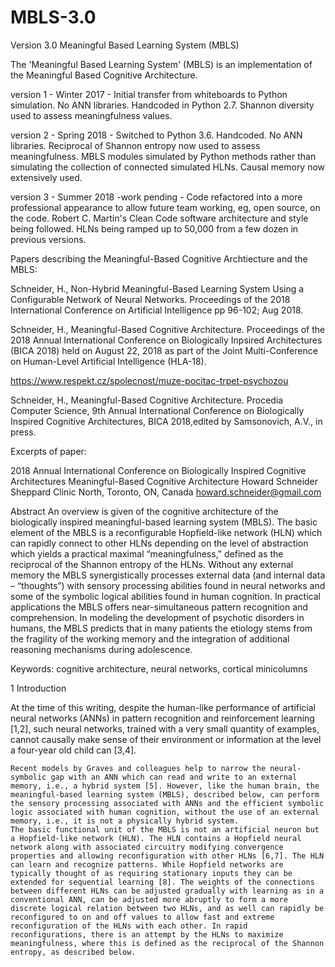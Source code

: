 # MBLS-3.0
Version 3.0  Meaningful Based Learning System (MBLS)

The 'Meaningful Based Learning System' (MBLS) is an implementation of the Meaningful Based Cognitive Architecture.

version 1 - Winter 2017 - Initial transfer from whiteboards to Python simulation. No ANN libraries. Handcoded in Python 2.7.
Shannon diversity used to assess meaningfulness values.

version 2 - Spring 2018 - Switched to Python 3.6. Handcoded. No ANN libraries. Reciprocal of Shannon entropy now used to assess meaningfulness. MBLS modules simulated by Python methods rather than simulating the collection of connected simulated HLNs. Causal memory now extensively used.

version 3 - Summer 2018 -work pending - Code refactored into a more professional appearance to allow future team working, eg, open source, on the code. Robert C. Martin's Clean Code software architecture and style being followed. HLNs being ramped up to 50,000 from a few dozen in previous versions.


Papers describing the Meaningful-Based Cognitive Archtiecture and the MBLS:

Schneider, H., Non-Hybrid Meaningful-Based Learning System Using a Configurable Network of Neural Networks. Proceedings of the 2018 International Conference on Artificial Intelligence pp 96-102; Aug 2018.

Schneider, H., Meaningful-Based Cognitive Architecture. Proceedings of the 2018 Annual International Conference on Biologically Inpsired Architectures (BICA 2018) held on August 22, 2018 as part of the Joint Multi-Conference on Human-Level Artificial Intelligence (HLA-18).

https://www.respekt.cz/spolecnost/muze-pocitac-trpet-psychozou

Schneider, H., Meaningful-Based Cognitive Architecture. Procedia Computer Science, 9th Annual International Conference on Biologically Inspired Cognitive Architectures, BICA 2018,edited by Samsonovich, A.V.,  in press.


Excerpts of paper:

2018 Annual International Conference on Biologically Inspired Cognitive Architectures
Meaningful-Based Cognitive Architecture
Howard Schneider
Sheppard Clinic North, Toronto, ON, Canada
howard.schneider@gmail.com 


Abstract
An overview is given of the cognitive architecture of the biologically inspired meaningful-based learning system (MBLS). The basic element of the MBLS is a reconfigurable Hopfield-like network (HLN) which can rapidly connect to other HLNs depending on the level of abstraction which yields a practical maximal “meaningfulness,” defined as the reciprocal of the Shannon entropy of the HLNs. Without any external memory the MBLS synergistically processes external data (and internal data – “thoughts”) with sensory processing abilities found in neural networks and some of the symbolic logical abilities found in human cognition. In practical applications the MBLS offers near-simultaneous pattern recognition and comprehension. In modeling the development of psychotic disorders in humans, the MBLS predicts that in many patients the etiology stems from the fragility of the working memory and the integration of additional reasoning mechanisms during adolescence. 

Keywords: cognitive architecture, neural networks, cortical minicolumns

1 Introduction
    
At the time of this writing, despite the human-like performance of artificial neural networks (ANNs) in pattern recognition and reinforcement learning [1,2], such neural networks, trained with a very small quantity of examples, cannot causally make sense of their environment or information at the level a four-year old child can [3,4].
    
    
    
    Recent models by Graves and colleagues help to narrow the neural-symbolic gap with an ANN which can read and write to an external memory, i.e., a hybrid system [5]. However, like the human brain, the meaningful-based learning system (MBLS), described below, can perform the sensory processing associated with ANNs and the efficient symbolic logic associated with human cognition, without the use of an external memory, i.e., it is not a physically hybrid system.
    The basic functional unit of the MBLS is not an artificial neuron but a Hopfield-like network (HLN). The HLN contains a Hopfield neural network along with associated circuitry modifying convergence properties and allowing reconfiguration with other HLNs [6,7]. The HLN can learn and recognize patterns. While Hopfield networks are typically thought of as requiring stationary inputs they can be extended for sequential learning [8]. The weights of the connections between different HLNs can be adjusted gradually with learning as in a conventional ANN, can be adjusted more abruptly to form a more discrete logical relation between two HLNs, and as well can rapidly be reconfigured to on and off values to allow fast and extreme reconfiguration of the HLNs with each other. In rapid reconfigurations, there is an attempt by the HLNs to maximize meaningfulness, where this is defined as the reciprocal of the Shannon entropy, as described below.
